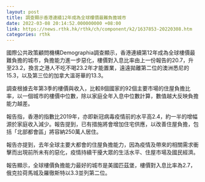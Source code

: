 ```yaml
---
layout: post
title: 調查顯示香港連續12年成為全球樓價最難負擔城市
date: 2022-03-08 20:14:52.000000000 +08:00
link: https://news.rthk.hk/rthk/ch/component/k2/1637853-20220308.htm
categories: rthk
---
```


國際公共政策顧問機構Demographia調查顯示，香港連續第12年成為全球樓價最難負擔的城市，負擔能力進一步惡化，樓價對入息比率由上一份報告的20.7，升至23.2，換言之港人不吃不喝23.2年才能置業，遠遠拋離第二位的澳洲悉尼的15.3，以及第三位的加拿大溫哥華的13.3。

調查根據去年第3季的樓價與收入，比較8個國家的92個主要市場的住屋負擔比率，以一個城市的樓價中位數，除以家庭全年入息中位數計算，數值越大反映負擔能力越差。

報告指，香港的指數比2019年，亦即新冠病毒疫情前的水平高2.4，約一半的增幅源於家庭收入減少。報告提到，已有措施將會增加住宅供應，以改善住屋負擔，包括「北部都會區」將容納250萬人居住。

報告亦提到，去年全球主要大都會的住屋負擔能力，因為疫情及帶來的相關需求衝擊而出現前所未有的惡化，疫情持續干擾大眾的生活水平、住屋市場及國民經濟。

報告顯示，全球樓價負擔能力最好的城市是美國匹茲堡，樓價對入息比率為2.7，俄克拉荷馬城及羅徹斯特以3.3並列第二位。
